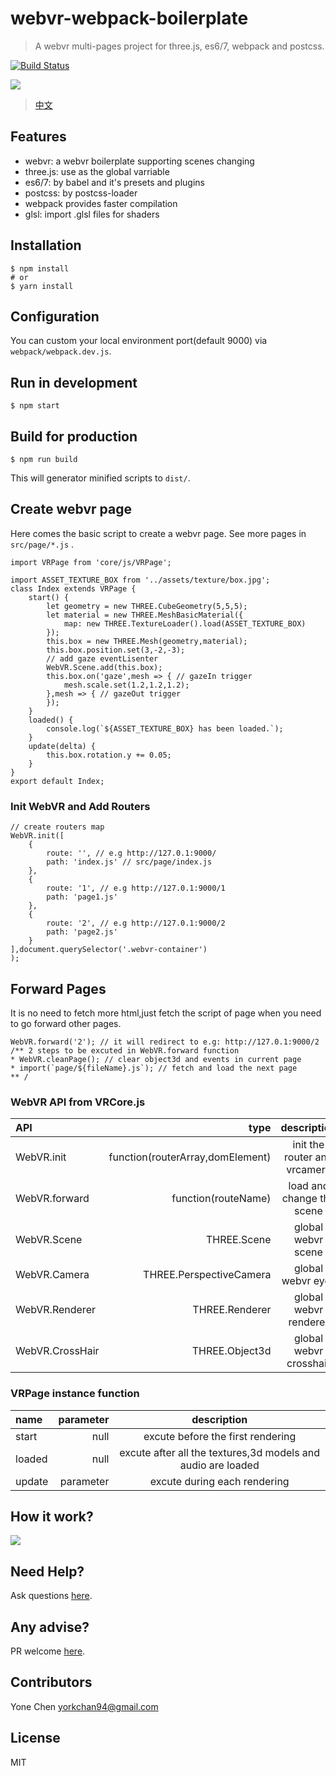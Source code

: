 # webvr-webpack-boilerplate 

> A webvr multi-pages project for three.js, es6/7, webpack and postcss.

[![Build Status](https://travis-ci.org/YoneChen/webvr-webpack-boilerplate.svg?branch=master)](https://travis-ci.org/YoneChen/webvr-webpack-boilerplate)

![](https://pic2.zhimg.com/v2-251229f9ea0b901b1d29bd2aa11a69e9_b.png)

> [中文](https://zhuanlan.zhihu.com/p/26907805)

## Features

* webvr: a webvr boilerplate supporting scenes changing
* three.js: use as the global varriable
* es6/7: by babel and it's presets and plugins
* postcss: by postcss-loader
* webpack provides faster compilation
* glsl: import .glsl files for shaders

## Installation

    $ npm install
    # or
    $ yarn install

## Configuration

You can custom your local environment port(default 9000) via `webpack/webpack.dev.js`.

## Run in development

    $ npm start

## Build for production

    $ npm run build

This will generator minified scripts to `dist/`.

## Create webvr page

Here comes the basic script to create a webvr page.
See more pages in `src/page/*.js` .
```
import VRPage from 'core/js/VRPage';

import ASSET_TEXTURE_BOX from '../assets/texture/box.jpg';
class Index extends VRPage {
	start() {
		let geometry = new THREE.CubeGeometry(5,5,5);
		let material = new THREE.MeshBasicMaterial({ 
			map: new THREE.TextureLoader().load(ASSET_TEXTURE_BOX) 
		});
		this.box = new THREE.Mesh(geometry,material);
		this.box.position.set(3,-2,-3);
		// add gaze eventLisenter
		WebVR.Scene.add(this.box);
		this.box.on('gaze',mesh => { // gazeIn trigger
			mesh.scale.set(1.2,1.2,1.2);
		},mesh => { // gazeOut trigger
		});
	}
	loaded() {
        console.log(`${ASSET_TEXTURE_BOX} has been loaded.`);
	}
	update(delta) {
		this.box.rotation.y += 0.05;
	}
}
export default Index;
```

### Init WebVR and Add Routers

```
// create routers map 
WebVR.init([
    {
        route: '', // e.g http://127.0.1:9000/
        path: 'index.js' // src/page/index.js
    },
    {
        route: '1', // e.g http://127.0.1:9000/1
        path: 'page1.js'
    },
    {
        route: '2', // e.g http://127.0.1:9000/2
        path: 'page2.js'
    }
],document.querySelector('.webvr-container')
);
```

## Forward Pages
It is no need to fetch more html,just fetch the script of page when you need to go forward other pages.
```
WebVR.forward('2'); // it will redirect to e.g: http://127.0.1:9000/2
/** 2 steps to be excuted in WebVR.forward function
* WebVR.cleanPage(); // clear object3d and events in current page
* import(`page/${fileName}.js`); // fetch and load the next page
** /
```

### WebVR API from VRCore.js

| API | type | description |
|:-----------|------------:|:------------:| 
| WebVR.init       |        function(routerArray,domElement) |     init the router and vrcamera   
| WebVR.forward       |        function(routeName) |     load and change the scene  
| WebVR.Scene       |        THREE.Scene |     global webvr scene     
| WebVR.Camera     |      THREE.PerspectiveCamera |    global webvr eyes    
| WebVR.Renderer       |        THREE.Renderer |     global webvr renderer      
| WebVR.CrossHair       |        THREE.Object3d |     global webvr crosshair  

### VRPage instance function

| name | parameter | description |
|:-----------|------------:|:------------:|
| start         |          null |      excute before the first rendering      
| loaded       |       null |    excute after all the textures,3d models and audio are loaded    
| update    |     parameter |   excute during each rendering


## How it work?

![](http://upload-images.jianshu.io/upload_images/1939855-906ca3b5b179b888.png)

## Need Help?

Ask questions [here](https://github.com/YoneChen/webvr-webpack-boilerplate/issues).

## Any advise?

PR welcome [here](https://github.com/YoneChen/webvr-webpack-boilerplate/pulls).

## Contributors

Yone Chen <yorkchan94@gmail.com>

## License

MIT
